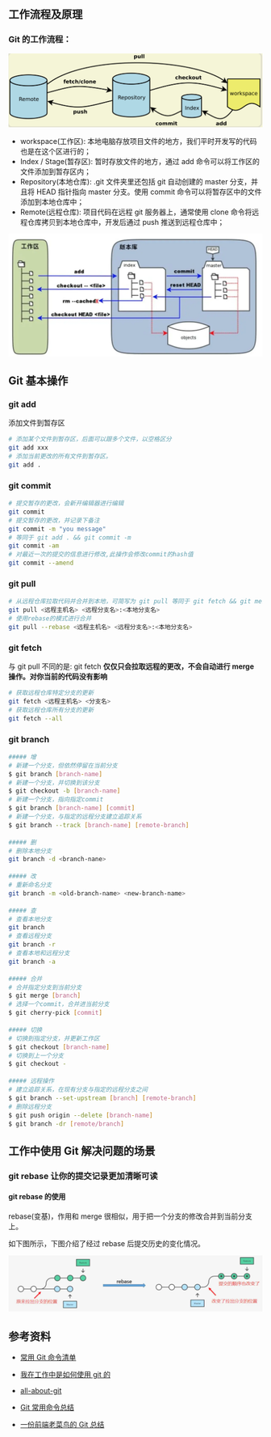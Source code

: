 ## 工作流程及原理

### Git 的工作流程：

![图 1](../../images/7b13efaa8b23ca4527650c3cd24755bc5cfb91fa6244d1f5c392a3c5cc8f68b6.png)

- workspace(工作区):
  本地电脑存放项目文件的地方，我们平时开发写的代码也是在这个区进行的；
- Index / Stage(暂存区):
  暂时存放文件的地方，通过 add 命令可以将工作区的文件添加到暂存区内；
- Repository(本地仓库):
  .git 文件夹里还包括 git 自动创建的 master 分支，并且将 HEAD 指针指向 master 分支。使用 commit 命令可以将暂存区中的文件添加到本地仓库中；
- Remote(远程仓库):
  项目代码在远程 git 服务器上，通常使用 clone 命令将远程仓库拷贝到本地仓库中，开发后通过 push 推送到远程仓库中；

![图 2](../../images/f8602d137ea8f1c4b9f5d094ffb0f5952eb038236ea368c9b2402e08801e538d.png)

## Git 基本操作

### git add

添加文件到暂存区

```bash
# 添加某个文件到暂存区，后面可以跟多个文件，以空格区分
git add xxx
# 添加当前更改的所有文件到暂存区。
git add .
```

### git commit

```bash
# 提交暂存的更改，会新开编辑器进行编辑
git commit
# 提交暂存的更改，并记录下备注
git commit -m "you message"
# 等同于 git add . && git commit -m
git commit -am
# 对最近一次的提交的信息进行修改,此操作会修改commit的hash值
git commit --amend

```

### git pull

```bash
# 从远程仓库拉取代码并合并到本地，可简写为 git pull 等同于 git fetch && git merge
git pull <远程主机名> <远程分支名>:<本地分支名>
# 使用rebase的模式进行合并
git pull --rebase <远程主机名> <远程分支名>:<本地分支名>

```

### git fetch

与 git pull 不同的是: git fetch **仅仅只会拉取远程的更改，不会自动进行 merge 操作。对你当前的代码没有影响**

```bash
# 获取远程仓库特定分支的更新
git fetch <远程主机名> <分支名>
# 获取远程仓库所有分支的更新
git fetch --all
```

### git branch

```bash
##### 增
# 新建一个分支，但依然停留在当前分支
$ git branch [branch-name]
# 新建一个分支，并切换到该分支
$ git checkout -b [branch-name]
# 新建一个分支，指向指定commit
$ git branch [branch-name] [commit]
# 新建一个分支，与指定的远程分支建立追踪关系
$ git branch --track [branch-name] [remote-branch]

##### 删
# 删除本地分支
git branch -d <branch-nane>

##### 改
# 重新命名分支
git branch -m <old-branch-name> <new-branch-name>

##### 查
# 查看本地分支
git branch
# 查看远程分支
git branch -r
# 查看本地和远程分支
git branch -a

##### 合并
# 合并指定分支到当前分支
$ git merge [branch]
# 选择一个commit，合并进当前分支
$ git cherry-pick [commit]

##### 切换
# 切换到指定分支，并更新工作区
$ git checkout [branch-name]
# 切换到上一个分支
$ git checkout -

##### 远程操作
# 建立追踪关系，在现有分支与指定的远程分支之间
$ git branch --set-upstream [branch] [remote-branch]
# 删除远程分支
$ git push origin --delete [branch-name]
$ git branch -dr [remote/branch]


```

## 工作中使用 Git 解决问题的场景

### git rebase 让你的提交记录更加清晰可读

#### git rebase 的使用

rebase(变基)，作用和 merge 很相似，用于把一个分支的修改合并到当前分支上。

如下图所示，下图介绍了经过 rebase 后提交历史的变化情况。

![图 3](../../images/70aa7f8f89b0b144161798228ba7eb0db3add74cc2d747e893a34f88cee0f97d.png)

###

###

###

###

## 参考资料

- [常用 Git 命令清单](https://www.ruanyifeng.com/blog/2015/12/git-cheat-sheet.html)
- [我在工作中是如何使用 git 的](https://juejin.cn/post/6974184935804534815#heading-20)

- [all-about-git](https://gitee.com/all-about-git)
- [Git 常用命令总结](https://www.freecodecamp.org/chinese/news/collection-of-useful-git-commands/)
- [一份前端老菜鸟的 Git 总结](https://juejin.cn/post/7028459321667092488)
